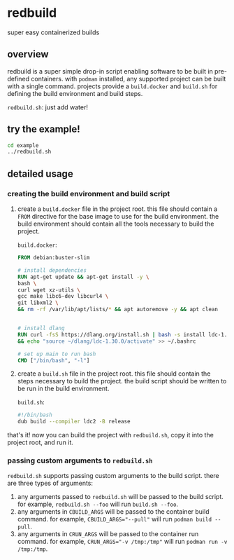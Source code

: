 # redbuild

super easy containerized builds

## overview

redbuild is a super simple drop-in script enabling software to be built in pre-defined containers. with `podman` installed, any supported project can be built with a single command. projects provide a `build.docker` and `build.sh` for defining the build environment and build steps.

`redbuild.sh`: just add water!

## try the example!

```sh
cd example
../redbuild.sh
```

## detailed usage

### creating the build environment and build script

1. create a `build.docker` file in the project root. this file should contain a `FROM` directive for the base image to use for the build environment. the build environment should contain all the tools necessary to build the project.

    `build.docker`:

    ```dockerfile
    FROM debian:buster-slim

    # install dependencies
    RUN apt-get update && apt-get install -y \
    bash \
    curl wget xz-utils \
    gcc make libc6-dev libcurl4 \
    git libxml2 \
    && rm -rf /var/lib/apt/lists/* && apt autoremove -y && apt clean


    # install dlang
    RUN curl -fsS https://dlang.org/install.sh | bash -s install ldc-1.30.0 \
    && echo "source ~/dlang/ldc-1.30.0/activate" >> ~/.bashrc

    # set up main to run bash
    CMD ["/bin/bash", "-l"]
    ```

2. create a `build.sh` file in the project root. this file should contain the steps necessary to build the project. the build script should be written to be run in the build environment.

    `build.sh`:

    ```sh
    #!/bin/bash
    dub build --compiler ldc2 -B release
    ```

that's it! now you can build the project with `redbuild.sh`, copy it into the project root, and run it.

### passing custom arguments to `redbuild.sh`

`redbuild.sh` supports passing custom arguments to the build script. there are three types of arguments:

1. any arguments passed to `redbuild.sh` will be passed to the build script. for example, `redbuild.sh --foo` will run `build.sh --foo`.
2. any arguments in `CBUILD_ARGS` will be passed to the container build command. for example, `CBUILD_ARGS="--pull"` will run `podman build --pull`.
3. any arguments in `CRUN_ARGS` will be passed to the container run command. for example, `CRUN_ARGS="-v /tmp:/tmp"` will run `podman run -v /tmp:/tmp`.